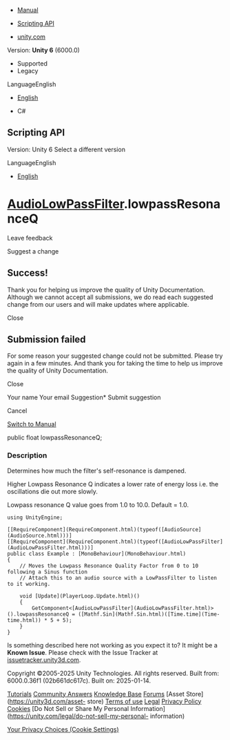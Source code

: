 [ ]()

  * [Manual](../Manual/index.html)
  * [Scripting API](../ScriptReference/index.html)

  * [unity.com](https://unity.com/)

Version: **Unity 6** (6000.0)

  * Supported
  * Legacy

LanguageEnglish

  * [English]()

  * C#

[ ](https://docs.unity3d.com)

## Scripting API

Version: Unity 6 Select a different version

LanguageEnglish

  * [English]()

#  [AudioLowPassFilter](AudioLowPassFilter.html).lowpassResonanceQ

Leave feedback

Suggest a change

## Success!

Thank you for helping us improve the quality of Unity Documentation. Although
we cannot accept all submissions, we do read each suggested change from our
users and will make updates where applicable.

Close

## Submission failed

For some reason your suggested change could not be submitted. Please <a>try
again</a> in a few minutes. And thank you for taking the time to help us
improve the quality of Unity Documentation.

Close

Your name Your email Suggestion* Submit suggestion

Cancel

[Switch to Manual](../Manual/class-AudioLowPassFilter.html "Go to
AudioLowPassFilter Component in the Manual")

public float lowpassResonanceQ;

### Description

Determines how much the filter's self-resonance is dampened.

Higher Lowpass Resonance Q indicates a lower rate of energy loss i.e. the
oscillations die out more slowly.  
  
Lowpass resonance Q value goes from 1.0 to 10.0. Default = 1.0.

    
    
    using UnityEngine;  
      
    [[RequireComponent](RequireComponent.html)(typeof([AudioSource](AudioSource.html)))]
    [[RequireComponent](RequireComponent.html)(typeof([AudioLowPassFilter](AudioLowPassFilter.html)))]
    public class Example : [MonoBehaviour](MonoBehaviour.html)
    {
        // Moves the Lowpass Resonance Quality Factor from 0 to 10 following a Sinus function
        // Attach this to an audio source with a LowPassFilter to listen to it working.  
      
        void [Update](PlayerLoop.Update.html)()
        {
            GetComponent<[AudioLowPassFilter](AudioLowPassFilter.html)>().lowpassResonanceQ = ([Mathf.Sin](Mathf.Sin.html)([Time.time](Time-time.html)) * 5 + 5);
        }
    }
    

Is something described here not working as you expect it to? It might be a
**Known Issue**. Please check with the Issue Tracker at
[issuetracker.unity3d.com](https://issuetracker.unity3d.com).

Copyright ©2005-2025 Unity Technologies. All rights reserved. Built from:
6000.0.36f1 (02b661dc617c). Built on: 2025-01-14.

[Tutorials](https://unity3d.com/learn) [Community
Answers](https://answers.unity3d.com) [Knowledge
Base](https://support.unity3d.com/hc/en-us)
[Forums](https://forum.unity3d.com) [Asset Store](https://unity3d.com/asset-
store) [Terms of use](https://docs.unity3d.com/Manual/TermsOfUse.html)
[Legal](https://unity.com/legal) [Privacy
Policy](https://unity.com/legal/privacy-policy)
[Cookies](https://unity.com/legal/cookie-policy) [Do Not Sell or Share My
Personal Information](https://unity.com/legal/do-not-sell-my-personal-
information)

[Your Privacy Choices (Cookie Settings)](javascript:void\(0\);)


